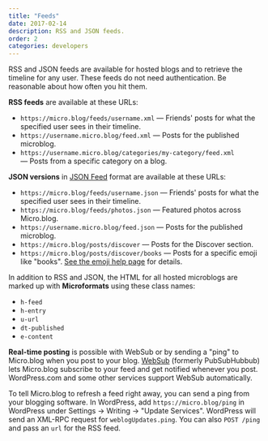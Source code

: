 ```yaml
---
title: "Feeds"
date: 2017-02-14
description: RSS and JSON feeds.
order: 2
categories: developers
---
```

RSS and JSON feeds are available for hosted blogs and to retrieve the timeline for any user. These feeds do not need authentication. Be reasonable about how often you hit them.

**RSS feeds** are available at these URLs:

* `https://micro.blog/feeds/username.xml` — Friends' posts for what the specified user sees in their timeline.
* `https://username.micro.blog/feed.xml` — Posts for the published microblog.
* `https://username.micro.blog/categories/my-category/feed.xml` — Posts from a specific category on a blog.

**JSON versions** in [JSON Feed](https://jsonfeed.org/) format are available at these URLs:

* `https://micro.blog/feeds/username.json` — Friends' posts for what the specified user sees in their timeline.
* `https://micro.blog/feeds/photos.json` — Featured photos across Micro.blog.
* `https://username.micro.blog/feed.json` — Posts for the published microblog.
* `https://micro.blog/posts/discover` — Posts for the Discover section.
* `https://micro.blog/posts/discover/books` — Posts for a specific emoji like "books". [See the emoji help page](/2018/tagmoji/) for details.

In addition to RSS and JSON, the HTML for all hosted microblogs are marked up with **Microformats** using these class names:

* `h-feed`
* `h-entry`
* `u-url`
* `dt-published`
* `e-content`

**Real-time posting** is possible with WebSub or by sending a "ping" to Micro.blog when you post to your blog. <a href="https://www.w3.org/TR/websub/">WebSub</a> (formerly PubSubHubbub) lets Micro.blog subscribe to your feed and get notified whenever you post. WordPress.com and some other services support WebSub automatically.

To tell Micro.blog to refresh a feed right away, you can send a ping from your blogging software. In WordPress, add `https://micro.blog/ping` in WordPress under Settings → Writing → "Update Services". WordPress will send an XML-RPC request for `weblogUpdates.ping`. You can also `POST /ping` and pass an `url` for the RSS feed.
